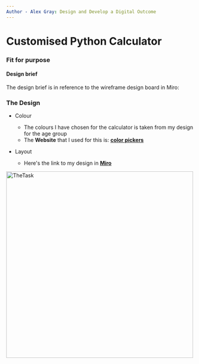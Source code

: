 ```yaml
---
Author - Alex Gray: Design and Develop a Digital Outcome
---
```


# Customised Python Calculator

### Fit for purpose

#### Design brief

The design brief is in reference to the wireframe design board in Miro:

### The Design

* Colour
  * The colours I have chosen for the calculator is taken from my design for the age group
  * The **Website** that I used for this is: [**color pickers**](https://miro.com/app/board/uXjVPUK5QsQ=/#tpicker-content)

* Layout
  * Here's the link to my design in [**Miro**](https://miro.com/app/board/uXjVPUK5QsQ=/#tpicker-content)


<image src="https://github.com/Rongotai-College/10DT-Python-Calculator-Alex-Gray/blob/main/images/Calculator screenshot.jpg?raw=true" title="TheTask" width=500>
